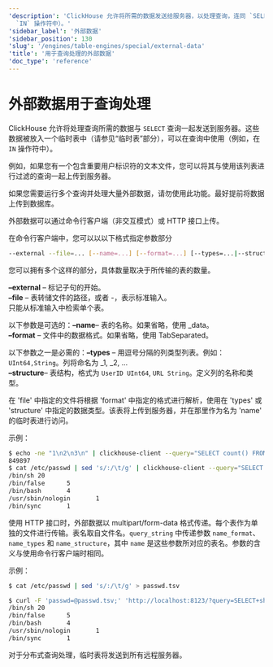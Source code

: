```yaml
---
'description': 'ClickHouse 允许将所需的数据发送给服务器，以处理查询，连同 `SELECT` 查询一起发送。这些数据被放置在一个临时表中，并可以在查询中使用（例如，在
  `IN` 操作符中）。'
'sidebar_label': '外部数据'
'sidebar_position': 130
'slug': '/engines/table-engines/special/external-data'
'title': '用于查询处理的外部数据'
'doc_type': 'reference'
---
```



# 外部数据用于查询处理

ClickHouse 允许将处理查询所需的数据与 `SELECT` 查询一起发送到服务器。这些数据被放入一个临时表中（请参见“临时表”部分），可以在查询中使用（例如，在 `IN` 操作符中）。

例如，如果您有一个包含重要用户标识符的文本文件，您可以将其与使用该列表进行过滤的查询一起上传到服务器。

如果您需要运行多个查询并处理大量外部数据，请勿使用此功能。最好提前将数据上传到数据库。

外部数据可以通过命令行客户端（非交互模式）或 HTTP 接口上传。

在命令行客户端中，您可以以以下格式指定参数部分

```bash
--external --file=... [--name=...] [--format=...] [--types=...|--structure=...]
```

您可以拥有多个这样的部分，具体数量取决于所传输的表的数量。

**–external** – 标记子句的开始。  
**–file** – 表转储文件的路径，或者 -，表示标准输入。  
只能从标准输入中检索单个表。

以下参数是可选的：**–name**– 表的名称。如果省略，使用 _data。  
**–format** – 文件中的数据格式。如果省略，使用 TabSeparated。

以下参数之一是必需的：**–types** – 用逗号分隔的列类型列表。例如：`UInt64,String`。列将命名为 _1, _2, ...  
**–structure**– 表结构，格式为 `UserID UInt64`, `URL String`。定义列的名称和类型。

在 'file' 中指定的文件将根据 'format' 中指定的格式进行解析，使用在 'types' 或 'structure' 中指定的数据类型。该表将上传到服务器，并在那里作为名为 'name' 的临时表进行访问。

示例：

```bash
$ echo -ne "1\n2\n3\n" | clickhouse-client --query="SELECT count() FROM test.visits WHERE TraficSourceID IN _data" --external --file=- --types=Int8
849897
$ cat /etc/passwd | sed 's/:/\t/g' | clickhouse-client --query="SELECT shell, count() AS c FROM passwd GROUP BY shell ORDER BY c DESC" --external --file=- --name=passwd --structure='login String, unused String, uid UInt16, gid UInt16, comment String, home String, shell String'
/bin/sh 20
/bin/false      5
/bin/bash       4
/usr/sbin/nologin       1
/bin/sync       1
```

使用 HTTP 接口时，外部数据以 multipart/form-data 格式传递。每个表作为单独的文件进行传输。表名取自文件名。`query_string` 中传递参数 `name_format`、`name_types` 和 `name_structure`，其中 `name` 是这些参数所对应的表名。参数的含义与使用命令行客户端时相同。

示例：

```bash
$ cat /etc/passwd | sed 's/:/\t/g' > passwd.tsv

$ curl -F 'passwd=@passwd.tsv;' 'http://localhost:8123/?query=SELECT+shell,+count()+AS+c+FROM+passwd+GROUP+BY+shell+ORDER+BY+c+DESC&passwd_structure=login+String,+unused+String,+uid+UInt16,+gid+UInt16,+comment+String,+home+String,+shell+String'
/bin/sh 20
/bin/false      5
/bin/bash       4
/usr/sbin/nologin       1
/bin/sync       1
```

对于分布式查询处理，临时表将发送到所有远程服务器。
